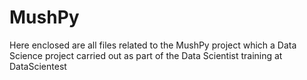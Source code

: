 # MushPy
Here enclosed are all files related to the MushPy project which a Data Science project carried out as part of the Data Scientist training at DataScientest
